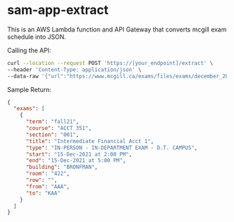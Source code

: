 # sam-app-extract

This is an AWS Lambda function and API Gateway that converts mcgill exam schedule into JSON.

Calling the API:

```bash
curl --location --request POST 'https://[your_endpoint]/extract' \
--header 'Content-Type: application/json' \
--data-raw '{"url":"https://www.mcgill.ca/exams/files/exams/december_2021_final_exam_schedule_-_with_rooms_v7.pdf"}'
```

Sample Return:

```json
{
  "exams": [
    {
      "term": "fall21",
      "course": "ACCT 351",
      "section": "001",
      "title": "Intermediate Financial Acct 1",
      "type": "IN-PERSON - IN-DEPARTMENT EXAM - D.T. CAMPUS",
      "start": "15-Dec-2021 at 2:00 PM",
      "end": "15-Dec-2021 at 5:00 PM",
      "building": "BRONFMAN",
      "room": "422",
      "row": "",
      "from": "AAA",
      "to": "KAA"
    }
  ]
}
```
